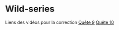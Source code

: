 # Wild-series
Liens des vidéos pour la correction
[Quête 9](https://www.loom.com/share/d6f3723ee9f64931a7c39a9422aa6dba)
[Quête 10](https://www.loom.com/share/6f54cac55c18410db688c1658b7a293a)
